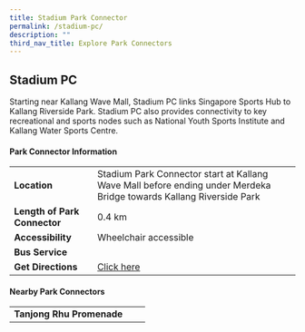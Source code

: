 ```yaml
---
title: Stadium Park Connector
permalink: /stadium-pc/
description: ""
third_nav_title: Explore Park Connectors
---
```

## Stadium PC

Starting near Kallang Wave Mall, Stadium PC links Singapore Sports Hub to Kallang Riverside Park. Stadium PC also provides connectivity to key recreational and sports nodes such as&nbsp;National Youth Sports Institute and Kallang Water Sports Centre.


#### Park Connector Information

|  |  |  |
| -------- | -------- | -------- |
| **Location** | Stadium Park Connector start at Kallang Wave Mall before ending under Merdeka Bridge towards Kallang Riverside Park |  |
| **Length of Park Connector** | 0.4 km   |  |
| **Accessibility** | Wheelchair accessible | |
| **Bus Service** |  | |
| **Get Directions** | [Click here](http://www.onemap.gov.sg/main/v2/?lat=1.3049642&amp;lng=103.8715965) | |


#### Nearby Park Connectors

|   |  |  |
| -------- | -------- | -------- |
| **Tanjong Rhu Promenade** | | |